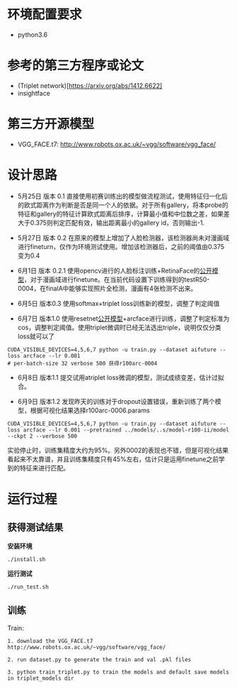 # 环境配置要求

* python3.6

# 参考的第三方程序或论文
* (Triplet network)[https://arxiv.org/abs/1412.6622]
* insightface
# 第三方开源模型
* VGG_FACE.t7: http://www.robots.ox.ac.uk/~vgg/software/vgg_face/

# 设计思路
* 5月25日 版本 0.1
直接使用初赛训练出的模型做流程测试，使用特征归一化后的欧式距离作为判断是否是同一个人的依据。对于所有gallery，将本probe的特征和gallery的特征计算欧式距离后排序，计算最小值和中位数之差，如果差大于0.375则判定匹配有效，输出距离最小的gallery id，否则输出-1.

* 5月27日 版本 0.2
在原来的模型上增加了人脸检测器，该检测器尚未对漫画域进行fineturn，仅作为环境测试使用。增加该检测器后，之前的阈值由0.375变为0.4

* 6月1日 版本 0.2.1
使用opencv进行的人脸标注训练+RetinaFace的[公开模型](https://pan.baidu.com/s/1C6nKq122gJxRhb37vK0_LQ)，对于漫画域进行finetune。在当前代码设置下训练得到的testR50-0004，在finalA中能够实现照片全检测，漫画有4张检测不出来。

* 6月5日 版本0.3
使用softmax+triplet loss训练新的模型，调整了判定阈值

* 6月7日 版本1.0
使用resetnet[公开模型](https://pan.baidu.com/s/1wuRTf2YIsKt76TxFufsRNA)+arcface进行训练，调整了判定标准为cos，调整判定阈值。使用triplet微调时已经无法选出triple，说明仅仅分类loss就可以了
```
CUDA_VISIBLE_DEVICES=4,5,6,7 python -u train.py --dataset aifuture --loss arcface --lr 0.001
# per-batch-size 32 verbose 500 获得r100arc-0004
```
* 6月8日 版本1.1
提交试用atriplet loss微调的模型，测试成绩变差，估计过拟合。

* 6月9日 版本1.2
发现昨天的训练对于dropout设置错误，重新训练了两个模型，根据可视化结果选择r100arc-0006.params
```
CUDA_VISIBLE_DEVICES=4,5,6,7 python -u train.py --dataset aifuture --loss arcface --lr 0.001 --pretrained ../models/..s/model-r100-ii/model --ckpt 2 --verbose 500
```
实验停止时，训练集精度大约为95%。另外0002的表现也不错，但是可视化结果看起来不太靠谱，并且训练集精度只有45%左右，估计只是运用finetune之前学到的特征来进行匹配。

# 运行过程
## 获得测试结果
**安装环境**
```
./install.sh
```
**运行测试**
```
./run_test.sh
```

## 训练
Train:

	1. download the VGG_FACE.t7 http://www.robots.ox.ac.uk/~vgg/software/vgg_face/
	
    2. run dataset.py to generate the train and val .pkl files
    
    3. python train_triplet.py to train the models and default save models in triplet_models dir

